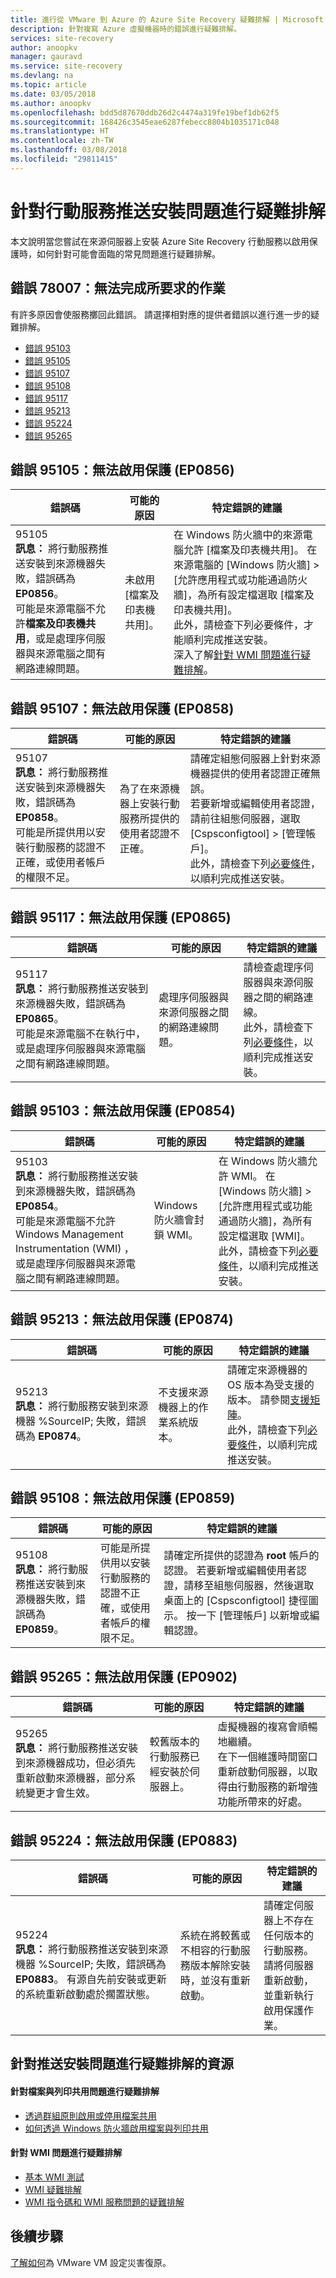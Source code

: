 ```yaml
---
title: 進行從 VMware 到 Azure 的 Azure Site Recovery 疑難排解 | Microsoft Docs
description: 針對複寫 Azure 虛擬機器時的錯誤進行疑難排解。
services: site-recovery
author: anoopkv
manager: gauravd
ms.service: site-recovery
ms.devlang: na
ms.topic: article
ms.date: 03/05/2018
ms.author: anoopkv
ms.openlocfilehash: bdd5d87670ddb26d2c4474a319fe19bef1db62f5
ms.sourcegitcommit: 168426c3545eae6287febecc8804b1035171c048
ms.translationtype: HT
ms.contentlocale: zh-TW
ms.lasthandoff: 03/08/2018
ms.locfileid: "29811415"
---
```

# <a name="troubleshoot-mobility-service-push-installation-issues"></a>針對行動服務推送安裝問題進行疑難排解

本文說明當您嘗試在來源伺服器上安裝 Azure Site Recovery 行動服務以啟用保護時，如何針對可能會面臨的常見問題進行疑難排解。

## <a name="error-78007---the-requested-operation-could-not-be-completed"></a>錯誤 78007：無法完成所要求的作業
有許多原因會使服務擲回此錯誤。 請選擇相對應的提供者錯誤以進行進一步的疑難排解。

* [錯誤 95103](#error-95103---protection-could-not-be-enabled-ep0854) 
* [錯誤 95105](#error-95105---protection-could-not-be-enabled-ep0856) 
* [錯誤 95107](#error-95107---protection-could-not-be-enabled-ep0858) 
* [錯誤 95108](#error-95108---protection-could-not-be-enabled-ep0859) 
* [錯誤 95117](#error-95117---protection-could-not-be-enabled-ep0865) 
* [錯誤 95213](#error-95213---protection-could-not-be-enabled-ep0874) 
* [錯誤 95224](#error-95224---protection-could-not-be-enabled-ep0883) 
* [錯誤 95265](#error-95265---protection-could-not-be-enabled-ep0902) 


## <a name="error-95105---protection-could-not-be-enabled-ep0856"></a>錯誤 95105：無法啟用保護 (EP0856)

**錯誤碼** | **可能的原因** | **特定錯誤的建議**
--- | --- | ---
95105 </br>**訊息：** 將行動服務推送安裝到來源機器失敗，錯誤碼為 **EP0856**。 <br> 可能是來源電腦不允許**檔案及印表機共用**，或是處理序伺服器與來源電腦之間有網路連線問題。| 未啟用 [檔案及印表機共用]。 | 在 Windows 防火牆中的來源電腦允許 [檔案及印表機共用]。 在來源電腦的 [Windows 防火牆]  >  [允許應用程式或功能通過防火牆]，為所有設定檔選取 [檔案及印表機共用]。 </br> 此外，請檢查下列必要條件，才能順利完成推送安裝。<br> 深入了解[針對 WMI 問題進行疑難排解](#troubleshoot-wmi-issues)。


## <a name="error-95107---protection-could-not-be-enabled-ep0858"></a>錯誤 95107：無法啟用保護 (EP0858)

**錯誤碼** | **可能的原因** | **特定錯誤的建議**
--- | --- | ---
95107 </br>**訊息：** 將行動服務推送安裝到來源機器失敗，錯誤碼為 **EP0858**。 <br> 可能是所提供用以安裝行動服務的認證不正確，或使用者帳戶的權限不足。 | 為了在來源機器上安裝行動服務所提供的使用者認證不正確。 | 請確定組態伺服器上針對來源機器提供的使用者認證正確無誤。 <br> 若要新增或編輯使用者認證，請前往組態伺服器，選取 [Cspsconfigtool] > [管理帳戶]。 </br> 此外，請檢查下列[必要條件](vmware-azure-install-mobility-service.md#install-mobility-service-by-push-installation-from-azure-site-recovery)，以順利完成推送安裝。


## <a name="error-95117---protection-could-not-be-enabled-ep0865"></a>錯誤 95117：無法啟用保護 (EP0865)

**錯誤碼** | **可能的原因** | **特定錯誤的建議**
--- | --- | ---
95117 </br>**訊息：** 將行動服務推送安裝到來源機器失敗，錯誤碼為 **EP0865**。 <br> 可能是來源電腦不在執行中，或是處理序伺服器與來源電腦之間有網路連線問題。 | 處理序伺服器與來源伺服器之間的網路連線問題。 | 請檢查處理序伺服器與來源伺服器之間的網路連線。 </br> 此外，請檢查下列[必要條件](vmware-azure-install-mobility-service.md#install-mobility-service-by-push-installation-from-azure-site-recovery)，以順利完成推送安裝。|

## <a name="error-95103---protection-could-not-be-enabled-ep0854"></a>錯誤 95103：無法啟用保護 (EP0854)

**錯誤碼** | **可能的原因** | **特定錯誤的建議**
--- | --- | ---
95103 </br>**訊息：** 將行動服務推送安裝到來源機器失敗，錯誤碼為 **EP0854**。 <br> 可能是來源電腦不允許 Windows Management Instrumentation (WMI) ，或是處理序伺服器與來源電腦之間有網路連線問題。| Windows 防火牆會封鎖 WMI。 | 在 Windows 防火牆允許 WMI。 在 [Windows 防火牆]  >  [允許應用程式或功能通過防火牆]，為所有設定檔選取 [WMI]。 </br> 此外，請檢查下列[必要條件](vmware-azure-install-mobility-service.md#install-mobility-service-by-push-installation-from-azure-site-recovery)，以順利完成推送安裝。|

## <a name="error-95213---protection-could-not-be-enabled-ep0874"></a>錯誤 95213：無法啟用保護 (EP0874)

**錯誤碼** | **可能的原因** | **特定錯誤的建議**
--- | --- | ---
95213 </br>**訊息：** 將行動服務安裝到來源機器 %SourceIP; 失敗，錯誤碼為 **EP0874**。 <br> | 不支援來源機器上的作業系統版本。 <br>| 請確定來源機器的 OS 版本為受支援的版本。 請參閱[支援矩陣](https://aka.ms/asr-os-support)。 </br> 此外，請檢查下列[必要條件](https://aka.ms/pushinstallerror)，以順利完成推送安裝。| 


## <a name="error-95108---protection-could-not-be-enabled-ep0859"></a>錯誤 95108：無法啟用保護 (EP0859)

**錯誤碼** | **可能的原因** | **特定錯誤的建議**
--- | --- | ---
95108 </br>**訊息：** 將行動服務推送安裝到來源機器失敗，錯誤碼為 **EP0859**。 <br>| 可能是所提供用以安裝行動服務的認證不正確，或使用者帳戶的權限不足。 <br>| 請確定所提供的認證為 **root** 帳戶的認證。 若要新增或編輯使用者認證，請移至組態伺服器，然後選取桌面上的 [Cspsconfigtool] 捷徑圖示。 按一下 [管理帳戶] 以新增或編輯認證。|

## <a name="error-95265---protection-could-not-be-enabled-ep0902"></a>錯誤 95265：無法啟用保護 (EP0902)

**錯誤碼** | **可能的原因** | **特定錯誤的建議**
--- | --- | ---
95265 </br>**訊息：** 將行動服務推送安裝到來源機器成功，但必須先重新啟動來源機器，部分系統變更才會生效。 <br>| 較舊版本的行動服務已經安裝於伺服器上。| 虛擬機器的複寫會順暢地繼續。<br> 在下一個維護時間窗口重新啟動伺服器，以取得由行動服務的新增強功能所帶來的好處。|


## <a name="error-95224---protection-could-not-be-enabled-ep0883"></a>錯誤 95224：無法啟用保護 (EP0883)

**錯誤碼** | **可能的原因** | **特定錯誤的建議**
--- | --- | ---
95224 </br>**訊息：** 將行動服務推送安裝到來源機器 %SourceIP; 失敗，錯誤碼為 **EP0883**。 有源自先前安裝或更新的系統重新啟動處於擱置狀態。| 系統在將較舊或不相容的行動服務版本解除安裝時，並沒有重新啟動。| 請確定伺服器上不存在任何版本的行動服務。 <br> 請將伺服器重新啟動，並重新執行啟用保護作業。|

## <a name="resource-to-troubleshoot-push-installation-problems"></a>針對推送安裝問題進行疑難排解的資源

#### <a name="troubleshoot-file-and-print-sharing-issues"></a>針對檔案與列印共用問題進行疑難排解
* [透過群組原則啟用或停用檔案共用](https://technet.microsoft.com/library/cc754359(v=ws.10).aspx)
* [如何透過 Windows 防火牆啟用檔案與列印共用](https://technet.microsoft.com/library/ff633412(v=ws.10).aspx)

#### <a name="troubleshoot-wmi-issues"></a>針對 WMI 問題進行疑難排解
* [基本 WMI 測試](https://blogs.technet.microsoft.com/askperf/2007/06/22/basic-wmi-testing/)
* [WMI 疑難排解](https://msdn.microsoft.com/library/aa394603(v=vs.85).aspx)
* [WMI 指令碼和 WMI 服務問題的疑難排解](https://technet.microsoft.com/library/ff406382.aspx#H22)

## <a name="next-steps"></a>後續步驟

[了解如何](vmware-azure-tutorial.md)為 VMware VM 設定災害復原。